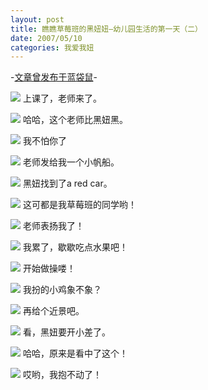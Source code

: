 ```yaml
---
layout: post
title: 瞧瞧草莓班的黑妞妞—幼儿园生活的第一天（二）
date: 2007/05/10
categories: 我爱我妞
---
```


-[文章曾发布于蓝袋鼠](http://landaishu.hi2net.com/home/blog_read.asp?id=4175&blogid=29857)-




![](http://heiniuniu-static.wusisu.com/heiniuniu_uploads/upload2007a/200751083538283.jpg)
上课了，老师来了。

![](http://heiniuniu-static.wusisu.com/heiniuniu_uploads/upload2007a/20075108373943.jpg)
哈哈，这个老师比黑妞黑。

![](http://heiniuniu-static.wusisu.com/heiniuniu_uploads/upload2007a/200751083838835.jpg)
我不怕你了

![](http://heiniuniu-static.wusisu.com/heiniuniu_uploads/upload2007a/200751084011348.jpg)
老师发给我一个小帆船。

![](http://heiniuniu-static.wusisu.com/heiniuniu_uploads/upload2007a/200751084228779.jpg)
黑妞找到了a red car。

![](http://heiniuniu-static.wusisu.com/heiniuniu_uploads/upload2007a/200751084349242.jpg)
这可都是我草莓班的同学哟！

![](http://heiniuniu-static.wusisu.com/heiniuniu_uploads/upload2007a/200751084459848.jpg)
老师表扬我了！

![](http://heiniuniu-static.wusisu.com/heiniuniu_uploads/upload2007a/200751084646347.jpg)
我累了，歇歇吃点水果吧！

![](http://heiniuniu-static.wusisu.com/heiniuniu_uploads/upload2007a/200751084957776.jpg)
开始做操喽！

![](http://heiniuniu-static.wusisu.com/heiniuniu_uploads/upload2007a/200751085117804.jpg)
我扮的小鸡象不象？

![](http://heiniuniu-static.wusisu.com/heiniuniu_uploads/upload2007a/200751085351538.jpg)
再给个近景吧。

![](http://heiniuniu-static.wusisu.com/heiniuniu_uploads/upload2007a/200751085451391.jpg)
看，黑妞要开小差了。

![](http://heiniuniu-static.wusisu.com/heiniuniu_uploads/upload2007a/200751085622454.jpg)
哈哈，原来是看中了这个！

![](http://heiniuniu-static.wusisu.com/heiniuniu_uploads/upload2007a/200751085721277.jpg)
哎哟，我抱不动了！
　